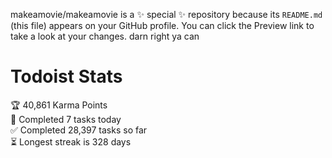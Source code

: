 makeamovie/makeamovie is a ✨ special ✨ repository because its `README.md` (this file) appears on your GitHub profile.
You can click the Preview link to take a look at your changes. darn right ya can

# Todoist Stats

<!-- TODO-IST:START -->
🏆  40,861 Karma Points           
🌸  Completed 7 tasks today           
✅  Completed 28,397 tasks so far           
⏳  Longest streak is 328 days
<!-- TODO-IST:END -->